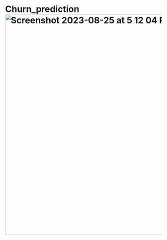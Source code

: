 # Churn_prediction<img width="708" alt="Screenshot 2023-08-25 at 5 12 04 PM" src="https://github.com/prasantpoudel/Churn_prediction/assets/80502715/df58e922-bbfc-42c9-9ec5-f524a84ca45a">
